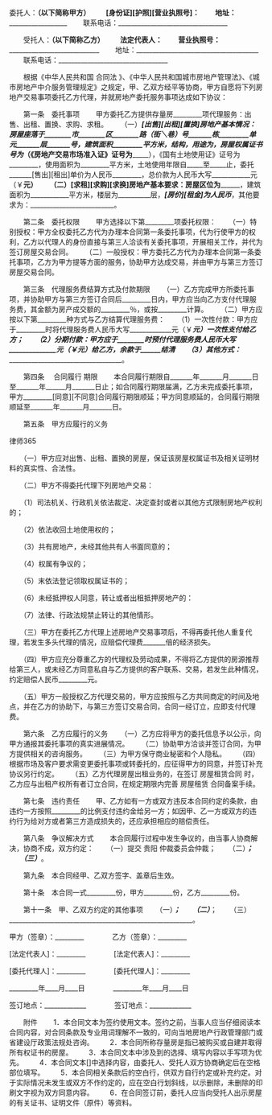 
 


委托人：____________________________________（以下简称甲方）
　　[身份证][护照][营业执照号]：________________
　　地址：______________________________________
　　联系电话：__________________________________


　　受托人：____________________________________（以下简称乙方）
　　法定代表人：________________________________
　　营业执照号：________________________________
　　地址：______________________________________
　　联系电话：__________________________________


　　根据《中华人民共和国
合同法
》、《中华人民共和国城市房地产管理法》、《城市房地产中介服务管理规定》之规定，甲、乙双方经平等协商，甲方自愿将下列房地产交易事项委托乙方代理，并就房地产委托服务事项达成如下协议：


　　第一条　委托事项
　　甲方委托乙方提供存量房_________项代理服务：出售、出租、置换、求购、求租。
　　（一）_________[出售][出租][置换]房地产基本情况：房屋座落于________市________区________路（街＼巷）______号_______栋_________单元_______层_______号，建筑面积_________平方米，_________结构，用途为___________，房屋权属证书号为_________（《房地产交易市场准入证》证号为_________），《国有土地使用证》证号为_________，使用面积为_________平方米，土地使用年限自_____至_____止，委托_______[售出][租出]单价为人民币_________，总价款为人民币大写____________元（￥________元）
　　（二）[求租][求购][求换]房地产基本要求：房屋区位为______________，建筑面积为____________平方米，楼层为__________层，_________[房价][租金]为人民币_________，其他要求为：__________________________。


　　第二条　委托权限
　　甲方选择以下第_________项委托权限：
　　（一）特别授权：甲方全权委托乙方代为办理本合同第一条委托事项，代为行使甲方的权利，乙方以代理人的身份直接与第三人洽谈有关委托事项，开展相关工作，并代为签订房屋交易合同。
　　（二）一般授权：甲方委托乙方代为办理本合同第一条委托事项，乙方为甲方提等方面的服务，协助甲方达成交易，并由甲方与第三方签订房屋交易合同。


　　第三条　代理服务费结算方式及付款期限
　　（一）乙方完成甲方所委托事项，并协助甲方与第三方签订合同后_________日内，甲方应当向乙方支付代理服务费，其金额为房产成交额的_________％，或按_________计算。
　　（二）甲方应按以下第_________种方式与乙方结算代理服务费：
　　（1）一次性付款：甲方应于_________时将代理服务费人民币大写_____________元（￥_________元）一次性支付给乙方；
　　（2）分期付款：甲方应于________时预付代理服务费人民币大写______________元（￥_________元）给乙方，余款于______结清
　　（3）其他方式：_____________________________________________________。


　　第四条　
合同履行
期限
　　本合同履行期限自_______年_______月_______日至_______年______月_______日止；如合同履行期限届满，乙方未完成委托事项，甲方_________[同意][不同意]合同履行期限顺延；甲方同意顺延的，合同履行期限顺延至_______年_______月_______日。


　　第五条　甲方应履行的义务




 
律师365






　　（一）甲方应对出售、出租、置换的房屋，保证该房屋权属证书及相关证明材料的真实性、合法性。

　　（二）甲方不得委托代理下列房地产交易：

　　（1）司法机关、行政机关依法裁定、决定查封或者以其他方式限制房地产权利的；

　　（2）依法收回土地使用权的；

　　（3）共有房地产，未经其他共有人书面同意的；

　　（4）权属有争议的；

　　（5）末依法登记领取权属证书的；

　　（6）未经抵押权人同意，转让或者出租抵押房地产的：

　　（7）法律、行政法规禁止转让的其他情形。

　　（三）甲方在委托乙方代理上述房地产交易事项后，不得再委托他人重复代理，若发生多头代理的情况，应赔偿代理费_______倍的经济损失。

　　（四）甲方应充分尊重乙方的代理权及劳动成果，不得将乙方提供的房源推荐给第三人，或未经乙方同意私自与乙方提供的客户联系、交易，若发生此种情况，约定赔偿人民币_________元。

　　（五）甲方一般授权乙方代理交易的，甲方应按照与乙方共同商定的时间及地点，并在乙方的协助下，与第三方签订交易合同，合同一经订立，应即支付代理费。




　　第六条　乙方应履行的义务
　　（一）乙方应将甲方的委托信息予以公示，向甲方通报其委托事项的真实进展情况。
　　（二）协助甲方洽谈并签订合同，为甲方提供相关的咨询服务。
　　（三）为甲方保守商业秘密和个人隐私。
　　（四）根据市场及客户要求需变更委托事项或转委托的，应征得甲方的同意，并签订补充协议另行约定。
　　（五）乙方代理房屋出租业务的，在签订
房屋租赁合同
时，乙方应与出租产权所有者订立合同，在规定期限内完善
房屋租赁
合同备案手续。


　　第七条　违约责任
　　甲、乙方如有一方或双方违反本合同约定的条款，由违约一方按照_________的比例支付违约金给另一方；如因甲、乙一方或双方的违约行为给对方或者第三方造成损失的，还应承担相应的赔偿责任。


　　第八条　争议解决方式
　　本合同履行过程中发生争议的，由当事人协商解决，协商不成，双方约定：
　　（一）提交
贵阳
仲裁委员会仲裁；
　　（二）_________________________________________；
　　（三）_________________________________________。


　　第九条　本合同经甲、乙双方签字、盖章后生效。


　　第十条　本合同一式_________份，甲方_________份，乙方_________份。


　　第十一条　甲、乙双方约定的其他事项
　　（一）_________________________________________________________；
　　（二）_________________________________________________________；
　　（三）_________________________________________________________。


 



 甲方（签章）：_________　　　　乙方（签章）：_________
 
[法定代表人]：_________　　　　[法定代表人]：_________
 
[委托代理人]：_________　　　　[委托代理人]：_________
 
_________年____月____日　　　　_________年____月____日
 
签订地点：_____________　　　　签订地点：_____________
 


 
　　附件
　　1．本合同文本为签约使用文本。签约之前，当事人应当仔细阅读本合同内容，对合同条款及专业用词理解不一致的，可向当地房地产行政管理部门或省建设厅政策法规处咨询。
　　2．本合同所称存量房是指已被购买或自建并取得所有权证书的房屋。
　　3．本合同文本中涉及到的选择、填写内容以手写项为优先。
　　4．本合同文本[]中选择内容，由委托人、受托人双方协商确定后在空格部位填写。
　　5．本合同相关条款后的空白行，供双方自行约定或补充约定。对于实际情况未发生或双方不作约定的，应在空白行划斜线，以示删除，未删除的印刷文字视为双方同意内容。
　　6．在合同签订前，委托人应当向受托人出示房屋的有关证书、证明文件（原件）等资料。
 
 

 
 
 
  
 
  
 
   


   
 

   


   


   
 
 
  
 
 
 

